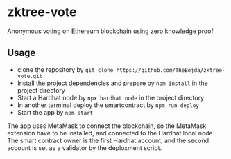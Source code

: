 # zktree-vote
Anonymous voting on Ethereum blockchain using zero knowledge proof

## Usage

- clone the repository by `git clone https://github.com/TheBojda/zktree-vote.git`
- Install the project dependencies and prepare by `npm install` in the project directory
- Start a Hardhat node by `npx hardhat node` in the project directory
- In another terminal deploy the smartcontract by `npm run deploy`
- Start the app by `npm start`

The app uses MetaMask to connect the blockchain, so the MetaMask extension have to be installed, and connected to the Hardhat local node. The smart contract owner is the first Hardhat account, and the second account is set as a validator by the deploxment script.
